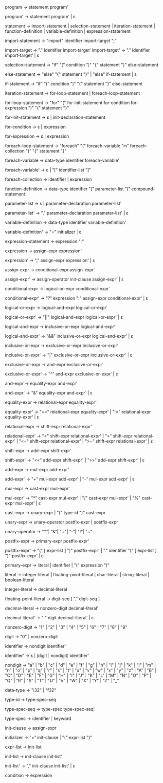 program → statement program'

program' → statement program'
          | ε

statement → import-statement
           | selection-statement
           | iteration-statement
           | function-definition
           | variable-definition
           | expression-statement

import-statement → "import" identifier import-target ";"

import-target → "." identifier import-target'
import-target' → "." identifier import-target'
                | ε

selection-statement → "if" "(" condition ")" "{" statement "}" else-statement

else-statement → "else" "{" statement "}"
                | "else" if-statement
                | ε

if-statement → "if" "(" condition ")" "{" statement "}" else-statement

iteration-statement → for-loop-statement
                     | foreach-loop-statement

for-loop-statement → "for" "(" for-init-statement for-condition for-expression ")" "{" statement "}"

for-init-statement → ε
                    | init-declaration-statement

for-condition → ε
               | expression

for-expression → ε
                | expression

foreach-loop-statement → "foreach" "(" foreach-variable "in" foreach-collection ")" "{" statement "}"

foreach-variable → data-type identifier foreach-variable'

foreach-variable' → ε
                   | "[" identifier-list "]"

foreach-collection → identifier
                    | expression

function-definition → data-type identifier "(" parameter-list ")" compound-statement

parameter-list → ε
                | parameter-declaration parameter-list'

parameter-list' → "," parameter-declaration parameter-list'
                 | ε

variable-definition → data-type identifier variable-definition'

variable-definition' → "=" initializer
                      | ε

expression-statement → expression ";"

expression → assign-expr expression'

expression' → "," assign-expr expression'
             | ε

assign-expr → conditional-expr assign-expr'

assign-expr' → assign-operator init-clause assign-expr'
              | ε

conditional-expr → logical-or-expr conditional-expr'

conditional-expr' → "?" expression ":" assign-expr conditional-expr'
                   | ε

logical-or-expr → logical-and-expr logical-or-expr'

logical-or-expr' → "||" logical-and-expr logical-or-expr'
                  | ε

logical-and-expr → inclusive-or-expr logical-and-expr'

logical-and-expr' → "&&" inclusive-or-expr logical-and-expr'
                   | ε

inclusive-or-expr → exclusive-or-expr inclusive-or-expr'

inclusive-or-expr' → "|" exclusive-or-expr inclusive-or-expr'
                    | ε

exclusive-or-expr → and-expr exclusive-or-expr'

exclusive-or-expr' → "^" and-expr exclusive-or-expr'
                    | ε

and-expr → equality-expr and-expr'

and-expr' → "&" equality-expr and-expr'
           | ε

equality-expr → relational-expr equality-expr'

equality-expr' → "==" relational-expr equality-expr'
                | "!=" relational-expr equality-expr'
                | ε

relational-expr → shift-expr relational-expr'

relational-expr' → "<" shift-expr relational-expr'
                  | ">" shift-expr relational-expr'
                  | "<=" shift-expr relational-expr'
                  | ">=" shift-expr relational-expr'
                  | ε

shift-expr → add-expr shift-expr'

shift-expr' → "<<" add-expr shift-expr'
             | ">>" add-expr shift-expr'
             | ε

add-expr → mul-expr add-expr'

add-expr' → "+" mul-expr add-expr'
          | "-" mul-expr add-expr'
          | ε

mul-expr → cast-expr mul-expr'

mul-expr' → "*" cast-expr mul-expr'
           | "/" cast-expr mul-expr'
           | "%" cast-expr mul-expr'
           | ε

cast-expr → unary-expr
           | "(" type-id ")" cast-expr

unary-expr → unary-operator postfix-expr
            | postfix-expr

unary-operator → "*"| "&"| "+"| "-"| "!"| "~"

postfix-expr → primary-expr postfix-expr'

postfix-expr' → "(" [ expr-list ] ")" postfix-expr'
               | "." identifier "(" [ expr-list ] ")" postfix-expr'
               | ε

primary-expr → literal
              | identifier
              | "(" expression ")"

literal → integer-literal
         | floating-point-literal
         | char-literal
         | string-literal
         | boolean-literal

integer-literal → decimal-literal

floating-point-literal → digit-seq [ "." digit-seq ]

decimal-literal → nonzero-digit decimal-literal'

decimal-literal' → "'" digit decimal-literal'
                  | ε

nonzero-digit → "1" | "2" | "3" | "4" | "5" | "6" | "7" | "8" | "9"

digit → "0" | nonzero-digit

identifier → nondigit identifier'

identifier' → ε
	    	 | (digit | nondigit) identifier'

nondigit → "a" | "b" | "c" | "d" | "e" | "f" | "g" | "h" | "i" | "j" | "k" | "l" | "m" | "n" | "o" | "p" | "q" | "r" | "s" | "t" | "u" | "v" | "w" | "x" | "y" | "z" | "A" | "B" | "C" | "D" | "E" | "F" | "G" | "H" | "I" | "J" | "K" | "L" | "M" | "N" | "O" | "P" | "Q" | "R" | "S" | "T" | "U" | "V" | "W" | "X" | "Y" | "Z" | "_"

data-type → "i32"
		   | "f32"

type-id → type-spec-seq

type-spec-seq → type-spec type-spec-seq'

type-spec → identifier
           | keyword

init-clause → assign-expr

initializer → "=" init-clause
             | "(" expr-list ")"

expr-list → init-list

init-list → init-clause init-list'

init-list' → "," init-clause init-list'
            | ε

condition → expression

